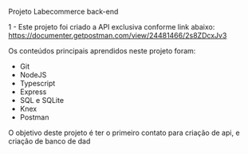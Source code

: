 
Projeto Labecommerce back-end

1 - Este projeto foi criado a API exclusiva conforme link abaixo:
https://documenter.getpostman.com/view/24481466/2s8ZDcxJv3


Os conteúdos principais aprendidos neste projeto foram:

- Git
- NodeJS
- Typescript
- Express
- SQL e SQLite
- Knex
- Postman


O objetivo deste projeto é ter o primeiro contato para criação de api, e criação de banco de dad